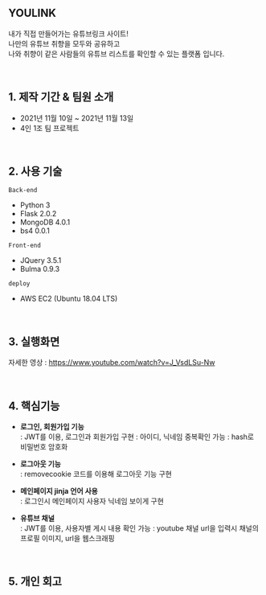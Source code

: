 ## YOULINK

내가 직접 만들어가는 유튜브링크 사이트! <br>
나만의 유튜브 취향을 모두와 공유하고 <br>
나와 취향이 같은 사람들의 유튜브 리스트를 확인할 수 있는 플랫폼 입니다.

<br>

## 1. 제작 기간 & 팀원 소개
- 2021년 11월 10일 ~ 2021년 11월 13일
- 4인 1조 팀 프로젝트

<br>

## 2. 사용 기술
`Back-end`
- Python 3
- Flask 2.0.2
- MongoDB 4.0.1
- bs4 0.0.1

`Front-end`
- JQuery 3.5.1
- Bulma 0.9.3

`deploy`
- AWS EC2 (Ubuntu 18.04 LTS)

<br>

## 3. 실행화면

자세한 영상 : https://www.youtube.com/watch?v=J_VsdLSu-Nw

<br>

## 4. 핵심기능

+ **로그인, 회원가입 기능**   
  : JWT를 이용, 로그인과 회원가입 구현
  : 아이디, 닉네임 중복확인 가능
  : hash로 비밀번호 암호화

+ **로그아웃 기능**   
  : removecookie 코드를 이용해 로그아웃 기능 구현
  
+ **메인페이지 jinja 언어 사용**   
  : 로그인시 메인페이지 사용자 닉네임 보이게 구현

+ **유튜브 채널**      
  : JWT를 이용, 사용자별 게시 내용 확인 가능
  : youtube 채널 url을 입력시 채널의 프로필 이미지, url을 웹스크래핑

<br>

## 5. 개인 회고
